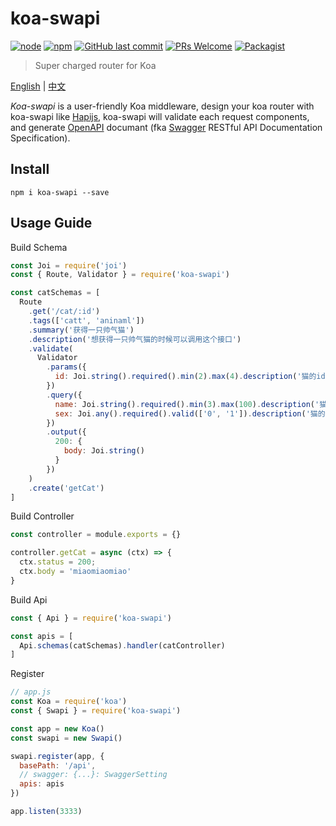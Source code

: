 # koa-swapi


[![node](https://img.shields.io/node/v/passport.svg?style=flat-square)](https://github.com/haowen737/koa-swapi)
[![npm](https://img.shields.io/npm/v/npm.svg?style=flat-square)](https://github.com/haowen737/koa-swapi)
[![GitHub last commit](https://img.shields.io/github/last-commit/google/skia.svg?style=flat-square)](https://github.com/haowen737/koa-swapi)
[![PRs Welcome](https://img.shields.io/badge/PRs-welcome-brightgreen.svg?style=flat-square)](http://makeapullrequest.com)
[![Packagist](https://img.shields.io/packagist/l/doctrine/orm.svg?style=flat-square)](https://github.com/haowen737/koa-swapi)


> Super charged router for Koa

[English](https://github.com/haowen737/koa-swapi/blob/master/README.md) | [中文](https://github.com/haowen737/koa-swapi/blob/master/docs/README-zh.md)

*Koa-swapi* is a user-friendly Koa middleware, design your koa router with koa-swapi like [Hapijs](https://hapijs.com/), koa-swapi will validate each request components, and generate [OpenAPI](https://www.openapis.org/) documant (fka [Swagger](https://swagger.io/) RESTful API Documentation Specification).

## Install

```shell
npm i koa-swapi --save
```

## Usage Guide

Build Schema

```js
const Joi = require('joi')
const { Route, Validator } = require('koa-swapi')

const catSchemas = [
  Route
    .get('/cat/:id')
    .tags(['catt', 'aninaml'])
    .summary('获得一只帅气猫')
    .description('想获得一只帅气猫的时候可以调用这个接口')
    .validate(
      Validator
        .params({
          id: Joi.string().required().min(2).max(4).description('猫的id')
        })
        .query({
          name: Joi.string().required().min(3).max(100).description('猫的名字'),
          sex: Joi.any().required().valid(['0', '1']).description('猫的性别, 0:男, 1:女')
        })
        .output({
          200: {
            body: Joi.string()
          }
        })
    )
    .create('getCat')
]

```

Build Controller

```js
const controller = module.exports = {}

controller.getCat = async (ctx) => {
  ctx.status = 200;
  ctx.body = 'miaomiaomiao'
}
```

Build Api

```js
const { Api } = require('koa-swapi')

const apis = [
  Api.schemas(catSchemas).handler(catController)
]
```

Register

```js
// app.js
const Koa = require('koa')
const { Swapi } = require('koa-swapi')

const app = new Koa()
const swapi = new Swapi()

swapi.register(app, {
  basePath: '/api',
  // swagger: {...}: SwaggerSetting
  apis: apis
})

app.listen(3333)
```